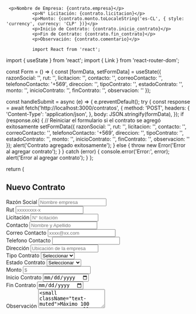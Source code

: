      <p>Nombre de Empresa: {contrato.empresa}</p>
              <p>N° Licitación: {contrato.licitacion}</p>
              <p>Monto: {contrato.monto.toLocaleString('es-CL', { style: 'currency', currency: 'CLP' })}</p>
              <p>Inicio de Contrato: {contrato.inicio_contrato}</p>
              <p>Fin de Contrato: {contrato.fin_contrato}</p>
              <p>Observación: {contrato.comentario}</p>

              import React from 'react';

import { useState } from 'react';
import { Link } from 'react-router-dom';

const Form = () => {
const [formData, setFormData] = useState({
razonSocial: '',
rut: '',
licitacion: '',
contacto: '',
correoContacto: '',
telefonoContacto: '+569',
direccion: '',
tipoContrato: '',
estadoContrato: '',
monto: '',
inicioContrato: '',
finContrato: '',
observacion: ''
});

const handleSubmit = async (e) => {
e.preventDefault();
try {
const response = await fetch('http://localhost:3000/contratos', {
method: 'POST',
headers: {
'Content-Type': 'application/json',
},
body: JSON.stringify(formData),
});
if (response.ok) {
// Reiniciar el formulario si el contrato se agregó exitosamente
setFormData({
razonSocial: '',
rut: '',
licitacion: '',
contacto: '',
correoContacto: '',
telefonoContacto: '+569',
direccion: '',
tipoContrato: '',
estadoContrato: '',
monto: '',
inicioContrato: '',
finContrato: '',
observacion: ''
});
alert('Contrato agregado exitosamente');
} else {
throw new Error('Error al agregar contrato');
}
} catch (error) {
console.error('Error:', error);
alert('Error al agregar contrato');
}
};

return (
<section className='containerForm'>
<div className='divForm'>
<div className='formulario container-fluid '>
<form className="row g-3" onSubmit={handleSubmit}>
<h2 className='text-center'> Nuevo Contrato</h2>
<div className="col-md-4">
<label htmlFor="">Razón Social</label>
<input placeholder='Nombre empresa' type="text" className="form-control" name="" id="" />
</div>
<div className="col-md-4">
<label htmlFor="">Rut</label>
<input placeholder='xxxxxxxx-x' type="text" className="form-control" name="" id="" />
</div>
<div className="col-md-4">
<label htmlFor="">Licitación</label>
<input placeholder='N° licitación' type="text" className="form-control" name="" id="" />
</div>
<div className="col-md-4">
<label htmlFor="">Contacto</label>
<input placeholder='Nombre y Apellido' type="text" className="form-control" name="" id="" />
</div>
<div className="col-md-4">
<label htmlFor="">Correo Contacto</label>
<input placeholder='xxxx@xx.com' type="text" className="form-control" name="" id="" />
</div>
<div className="col-md-4">
<label htmlFor="">Telefono Contacto</label>
<input type="text" className="form-control" name="" id="" defaultValue="+569"/>
</div>
<div className="col-md-4">
<label htmlFor="">Dirección</label>
<input placeholder='Ubicación de la empresa' type="text" className="form-control" name="" id="" />
</div>
<div className="col-md-4">
<label htmlFor="">Tipo Contrato</label>
<select className="form-select" name="" id="">
<option value="">Seleccionar</option>
<option value="tipo1">Compra</option>
<option value="tipo2">Arriendo</option>
<option value="tipo3">Venta</option>
</select>
</div>
<div className="col-md-4">
<label htmlFor="">Estado Contrato</label>
<select className="form-select" name="" id="">
<option value="">Seleccionar</option>
<option value="tipo1">Activo</option>
<option value="tipo2">En Revisión</option>
<option value="tipo3">Venta</option>
</select>
</div>
<div className="col-md-4">
<label htmlFor="">Monto</label>
<input placeholder='$' type="text" className="form-control" name="" id="" />
</div>
<div className="col-md-4">
<label htmlFor="">Inicio Contrato</label>
<input placeholder='Año-Mes-Día' type="date" className="form-control" name="" id="" />
</div>
<div className="col-md-4">
<label htmlFor="">Fin Contrato</label>
<input placeholder='Año-Mes-Día' type="date" className="form-control" name="" id="" />
</div>
<div className="col-md-4">
<label htmlFor="">Observación</label>
<textarea placeholder='Ingresar notas referente al contrato'  className="form-control" name="" id="" rows="3" maxLength="500"/>
<small className="text-muted">Máximo 100 caracteres</small>
</div>
<div className='col-md-4 align-content-center ms-2'>
<button className='btn btn-primary'>Guardar</button>
<Link to="/">
<button className='btn btn-danger ms-2'> Volver</button></Link>
</div>
</form>
</div>
</div>
</section>
);
};

export default Form;
